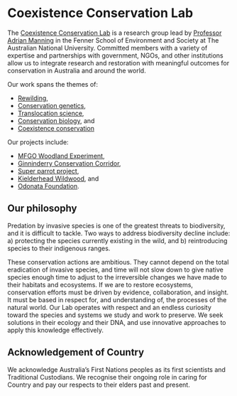# Coexistence Conservation Lab

The [Coexistence Conservation Lab](https://www.coexistenceconservationlab.org/) is a research group lead by [Professor Adrian Manning](https://www.coexistenceconservationlab.org/adrian-manning-profile) in the Fenner School of Environment and Society at The Australian National University. Committed members with a variety of expertise and partnerships with government, NGOs, and other institutions allow us to integrate research and restoration with meaningful outcomes for conservation in Australia and around the world.

Our work spans the themes of: 
  - [Rewilding](https://www.coexistenceconservationlab.org/rewilding),
  - [Conservation genetics](https://www.coexistenceconservationlab.org/conservation-genetics), 
  - [Translocation science](https://www.coexistenceconservationlab.org/translocation-science), 
  - [Conservation biology](https://www.coexistenceconservationlab.org/conservation-biology), and 
  - [Coexistence conservation](https://www.coexistenceconservationlab.org/coexistence-conservation)

Our projects include:
  - [MFGO Woodland Experiment](https://www.coexistenceconservationlab.org/mulligans-flat-goorooyarroo-woodland-experiment), 
  - [Ginninderry Conservation Corridor](https://www.coexistenceconservationlab.org/ginninderry-conservation-corridor), 
  - [Super parrot project](https://www.coexistenceconservationlab.org/superb-parrot-project), 
  - [Kielderhead Wildwood](https://www.coexistenceconservationlab.org/kielderhead-wildwood), and
  - [Odonata Foundation](https://www.coexistenceconservationlab.org/odonata).

## Our philosophy

Predation by invasive species is one of the greatest threats to biodiversity, and it is difficult to tackle. Two ways to address biodiversity decline include: 
  a) protecting the species currently existing in the wild, and 
  b) reintroducing species to their indigenous ranges.

These conservation actions are ambitious. They cannot depend on the total eradication of invasive species, and time will not slow down to give native species enough time to adjust to the irreversible changes we have made to their habitats and ecosystems. If we are to restore ecosystems, conservation efforts must be driven by evidence, collaboration, and insight. It must be based in respect for, and understanding of, the processes of the natural world. Our Lab operates with respect and an endless curiosity toward the species and systems we study and work to preserve. We seek solutions in their ecology and their DNA, and use innovative approaches to apply this knowledge effectively.

## Acknowledgement of Country

We acknowledge Australia’s First Nations peoples as its first scientists and Traditional Custodians. We recognise their  ongoing role in caring for Country and pay our respects to their elders past and present.
